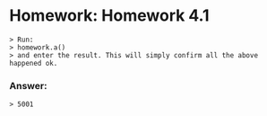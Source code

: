# Homework: Homework 4.1

```
> Run:
> homework.a()
> and enter the result. This will simply confirm all the above happened ok.

```

### Answer:

```
> 5001

````
